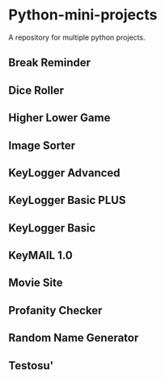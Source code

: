 # Python-mini-projects

A repository for multiple python projects.

## Break Reminder

## Dice Roller

## Higher Lower Game

## Image Sorter

## KeyLogger Advanced

## KeyLogger Basic PLUS

## KeyLogger Basic

## KeyMAIL 1.0

## Movie Site

## Profanity Checker

## Random Name Generator

## Testosu'
